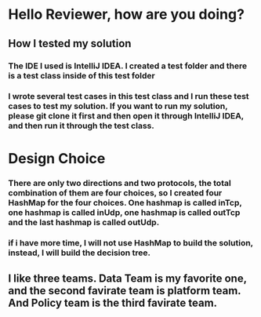 
# Hello Reviewer, how are you doing? 

## How I tested my solution

### The IDE I used is IntelliJ IDEA. I created a test folder and there is a test class inside of this test folder
### I wrote several test cases in this test class and I run these test cases to test my solution. If you want to run my solution, please git clone it first and then open it through IntelliJ IDEA, and then run it through the test class.

# Design Choice
### There are only two directions and two protocols, the total combination of them are four choices, so I created four HashMap for the four choices. One hashmap is called inTcp, one hashmap is called inUdp, one hashmap is called outTcp and the last hashmap is called outUdp. 

### if i have more time, I will not use HashMap to build the solution, instead, I will build the decision tree. 


## I like three teams. Data Team is my favorite one, and the second favirate team is platform team. And Policy team is the third favirate team. 
